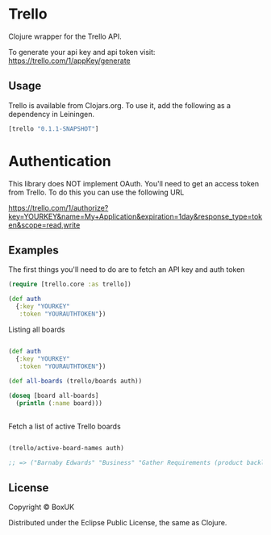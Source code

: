 # Trello

Clojure wrapper for the Trello API.

To generate your api key and api token visit: https://trello.com/1/appKey/generate

## Usage

Trello is available from Clojars.org. To use it, add the following as a dependency in Leiningen.

```clojure
[trello "0.1.1-SNAPSHOT"]
```

# Authentication

This library does NOT implement OAuth. You'll need to get an access token from Trello. To do this you can use the following URL

https://trello.com/1/authorize?key=YOURKEY&name=My+Application&expiration=1day&response_type=token&scope=read,write

## Examples

The first things you'll need to do are to fetch an API key and auth token

```clojure
(require [trello.core :as trello])

(def auth 
  {:key "YOURKEY"
   :token "YOURAUTHTOKEN"})

```

Listing all boards

```clojure

(def auth 
  {:key "YOURKEY"
   :token "YOURAUTHTOKEN"})
   
(def all-boards (trello/boards auth))

(doseq [board all-boards]
  (println (:name board)))
  
```

Fetch a list of active Trello boards

```clojure

(trello/active-board-names auth)

;; => ("Barnaby Edwards" "Business" "Gather Requirements (product backlog)" "General" "Programming/Study")
```

## License

Copyright © BoxUK

Distributed under the Eclipse Public License, the same as Clojure.
